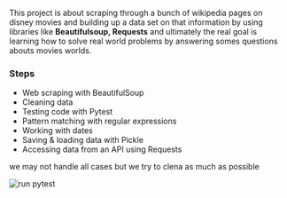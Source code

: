 
This project is about scraping through a bunch of wikipedia pages on disney movies and building up a data set on that information by using libraries like __Beautifulsoup, Requests__ and ultimately the real goal is learning how to solve real world problems by answering somes questions abouts movies worlds.

### Steps
- Web scraping with BeautifulSoup
- Cleaning data
- Testing code with Pytest
- Pattern matching with regular expressions
- Working with dates
- Saving & loading data with Pickle
- Accessing data from an API using Requests


we may not handle all cases but we try to clena as much as possible

![run pytest](https://user-images.githubusercontent.com/26963240/144080476-703820e2-65da-439e-b6c3-daca4a9b9cbc.png)
 
